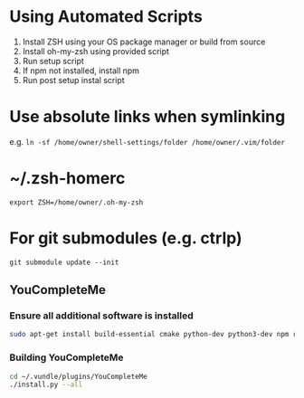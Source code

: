 # Using Automated Scripts

1. Install ZSH using your OS package manager or build from source
2. Install oh-my-zsh using provided script
3. Run setup script
4. If npm not installed, install npm
5. Run post setup instal script

# Use absolute links when symlinking

e.g. `ln -sf /home/owner/shell-settings/folder /home/owner/.vim/folder`

# ~/.zsh-homerc

`export ZSH=/home/owner/.oh-my-zsh`

# For git submodules (e.g. ctrlp)

`git submodule update --init`

## YouCompleteMe

### Ensure all additional software is installed
```bash
sudo apt-get install build-essential cmake python-dev python3-dev npm rustc
```

### Building YouCompleteMe
```bash
cd ~/.vundle/plugins/YouCompleteMe
./install.py --all
```
